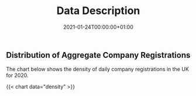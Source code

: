 ﻿---
title: Data Description
linktitle: DataDescr
toc: true
type: docs
date: "2021-01-24T00:00:00+01:00"
draft: false
menu:
  reports:
#    parent: Reports
    weight: 1

# Prev/next pager order (if `docs_section_pager` enabled in `params.toml`)
weight: 0
---


## Distribution of Aggregate Company Registrations
The chart below shows the density of daily company registrations in the UK for 2020.

{{< chart data="density" >}}


